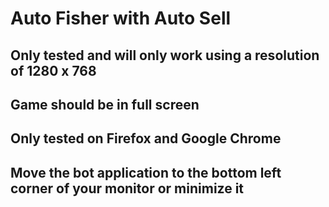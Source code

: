<h1>Auto Fisher with Auto Sell</h1>
<h2>Only tested and will only work using a resolution of 1280 x 768</h2>
<h2>Game should be in full screen</h2>
<h2>Only tested on Firefox and Google Chrome</h2>
<h2> Move the bot application to the bottom left corner of your monitor or minimize it</h2>
